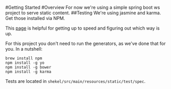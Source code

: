 #Getting Started
#Overview
For now we're using a simple spring boot ws project to serve static content. 
##Testing
We're using jasmine and karma. Get those installed via NPM. 

This [page](http://techportal.inviqa.com/2014/10/28/testing-javascript-get-started-with-jasmine/) is helpful for getting up to speed and figuring out which way is up. 

For this project you don't need to run the generators, as we've done that for you. In a nutshell: 

```
brew install npm
npm install -g yo
npm install -g bower
npm install -g karma
```

Tests are located in `shekel/src/main/resources/static/test/spec`. 


